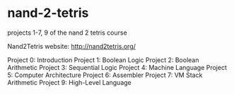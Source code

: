 # nand-2-tetris
projects 1-7, 9 of the nand 2 tetris course

Nand2Tetris website: http://nand2tetris.org/

Project 0: Introduction
Project 1: Boolean Logic
Project 2: Boolean Arithmetic
Project 3: Sequential Logic
Project 4: Machine Language
Project 5: Computer Architecture
Project 6: Assembler
Project 7: VM Stack Arithmetic
Project 9: High-Level Language

